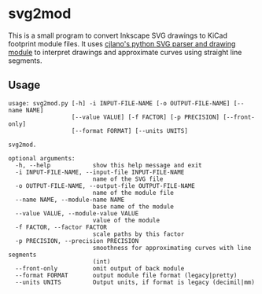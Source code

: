 # svg2mod
This is a small program to convert Inkscape SVG drawings to KiCad footprint module files.  It uses [cjlano's python SVG parser and drawing module](https://github.com/cjlano/svg) to interpret drawings and approximate curves using straight line segments.

## Usage
```
usage: svg2mod.py [-h] -i INPUT-FILE-NAME [-o OUTPUT-FILE-NAME] [--name NAME]
                  [--value VALUE] [-f FACTOR] [-p PRECISION] [--front-only]
                  [--format FORMAT] [--units UNITS]

svg2mod.

optional arguments:
  -h, --help            show this help message and exit
  -i INPUT-FILE-NAME, --input-file INPUT-FILE-NAME
                        name of the SVG file
  -o OUTPUT-FILE-NAME, --output-file OUTPUT-FILE-NAME
                        name of the module file
  --name NAME, --module-name NAME
                        base name of the module
  --value VALUE, --module-value VALUE
                        value of the module
  -f FACTOR, --factor FACTOR
                        scale paths by this factor
  -p PRECISION, --precision PRECISION
                        smoothness for approximating curves with line segments
                        (int)
  --front-only          omit output of back module
  --format FORMAT       output module file format (legacy|pretty)
  --units UNITS         Output units, if format is legacy (decimil|mm)
```
